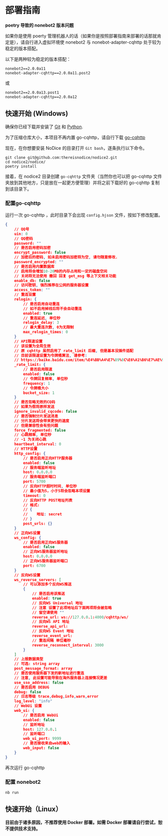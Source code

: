 # 部署指南

**poetry 导致的 nonebot2 版本问题**

如果你是使用 poerty 管理机器人的话（如果你是按照部署指南来部署的话那就肯定是），请自行进入虚拟环境使 nonebot2 与 nonebot-adapter-cqhttp 处于较为稳定的版本搭配。

以下是两种较为稳定的版本搭配：

```
nonebot2==2.0.0a11
nonebot-adapter-cqhttp==2.0.0a11.post2
```

或

```
nonebot2==2.0.0a13.post1
nonebot-adapter-cqhttp==2.0.0a12
```

## 快速开始 (Windows)

确保你已经下载并安装了 [Git](https://git-scm.com/) 和 [Python](https://www.python.org/).

为了压缩仓库大小，本项目不再内置 go-cqhttp，请自行下载 [go-cqhttp](https://github.com/Mrs4s/go-cqhttp/releases)

现在，在你想要安装 NoDice 的目录打开 `Git bash`，逐条执行以下命令。

```
git clone git@github.com:thereisnodice/nodice2.git
cd nodice2/nodice/
poetry install
```

接着，在 nodice2 目录创建 `go-cqhttp` 文件夹（当然你也可以把 go-cqhttp 文件夹放到其他地方，只是放在一起更方便管理）并将之前下载好的 go-cqhttp 复制到该目录下。

### 配置go-cqhttp

运行一次 go-cqhttp ，此时目录下会出现 `config.hjson` 文件，按如下修改配置。

```json
{
    // QQ号
    uin: 0
    // QQ密码
    password: ""
    // 是否启用密码加密
    encrypt_password: false
    // 加密后的密码, 如未启用密码加密将为空, 请勿随意修改.
    password_encrypted: ""
    // 是否启用内置数据库
    // 启用将会增加10-20MB的内存占用和一定的磁盘空间
    // 关闭将无法使用 撤回 回复 get_msg 等上下文相关功能
    enable_db: false
    // 访问密钥, 强烈推荐在公网的服务器设置
    access_token: ""
    // 重连设置
    relogin: {
        // 是否启用自动重连
        // 如不启用掉线后将不会自动重连
        enabled: true
        // 重连延迟, 单位秒
        relogin_delay: 3
        // 最大重连次数, 0为无限制
        max_relogin_times: 0
    }
    // API限速设置
    // 该设置为全局生效
    // 原 cqhttp 虽然启用了 rate_limit 后缀, 但是基本没插件适配
    // 目前该限速设置为令牌桶算法, 请参考: 
    // https://baike.baidu.com/item/%E4%BB%A4%E7%89%8C%E6%A1%B6%E7%AE%97%E6%B3%95/6597000?fr=aladdin
    _rate_limit: {
        // 是否启用限速
        enabled: false
        // 令牌回复频率, 单位秒
        frequency: 1
        // 令牌桶大小
        bucket_size: 1
    }
    // 是否忽略无效的CQ码
    // 如果为假将原样发送
    ignore_invalid_cqcode: false
    // 是否强制分片发送消息
    // 分片发送将会带来更快的速度
    // 但是兼容性会有些问题
    force_fragmented: false
    // 心跳频率, 单位秒
    // -1 为关闭心跳
    heartbeat_interval: 0
    // HTTP设置
    http_config: {
        // 是否启用正向HTTP服务器
        enabled: false
        // 服务端监听地址
        host: 0.0.0.0
        // 服务端监听端口
        port: 5700
        // 反向HTTP超时时间, 单位秒
        // 最小值为5，小于5将会忽略本项设置
        timeout: 0
        // 反向HTTP POST地址列表
        // 格式: 
        // {
        //    地址: secret
        // }
        post_urls: {}
    }
    // 正向WS设置
    ws_config: {
        // 是否启用正向WS服务器
        enabled: false
        // 正向WS服务器监听地址
        host: 0.0.0.0
        // 正向WS服务器监听端口
        port: 6700
    }
    // 反向WS设置
    ws_reverse_servers: [
        // 可以添加多个反向WS推送
        {
            // 是否启用该推送
            enabled: true
            // 反向WS Universal 地址
            // 注意 设置了此项地址后下面两项将会被忽略
            // 留空请使用 ""
            reverse_url: ws://127.0.0.1:4000/cqhttp/ws/
            // 反向WS API 地址
            reverse_api_url:
            // 反向WS Event 地址
            reverse_event_url:
            // 重连间隔 单位毫秒
            reverse_reconnect_interval: 3000
        }
    ]
    // 上报数据类型
    // 可选: string array
    post_message_format: array
    // 是否使用服务器下发的新地址进行重连
    // 注意, 此设置可能导致在海外服务器上连接情况更差
    use_sso_address: false
    // 是否启用 DEBUG
    debug: false
    // 日志等级 trace,debug,info,warn,error
    log_level: "info"
    // WebUi 设置
    web_ui: {
        // 是否启用 WebUi
        enabled: false
        // 监听地址
        host: 127.0.0.1
        // 监听端口
        web_ui_port: 9999
        // 是否接收来自web的输入
        web_input: false
    }
}
```

再次运行 go-cqhttp

### 配置 nonebot2

```
nb run
```

## 快速开始（Linux）

**目前由于诸多原因，不推荐使用 Docker 部署。如需 Docker 部署请自行尝试，恕不提供技术支持。**